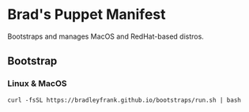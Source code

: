 # Brad's Puppet Manifest

Bootstraps and manages MacOS and RedHat-based distros.

## Bootstrap

### Linux & MacOS

`curl -fsSL https://bradleyfrank.github.io/bootstraps/run.sh | bash`

